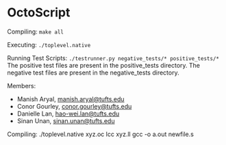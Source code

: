 # OctoScript
Compiling:
    `make all`

Executing:
    `./toplevel.native`

Running Test Scripts:
    `./testrunner.py negative_tests/* positive_tests/*`
    The positive test files are present in the positive_tests directory.
    The negative test files are present in the negative_tests directory.

Members:
* Manish Aryal, manish.aryal@tufts.edu
* Conor Gourley, conor.gourley@tufts.edu
* Danielle Lan, hao-wei.lan@tufts.edu
* Sinan Unan, sinan.unan@tufts.edu


Compiling:
./toplevel.native xyz.oc
lcc xyz.ll
gcc -o a.out newfile.s